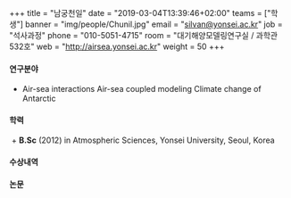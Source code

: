 +++
title = "남궁천일"
date = "2019-03-04T13:39:46+02:00"
teams = ["학생"]
banner = "img/people/Chunil.jpg"
email = "silvan@yonsei.ac.kr"
job = "석사과정"
phone = "010-5051-4715"
room = "대기해양모델링연구실 / 과학관 532호"
web = "http://airsea.yonsei.ac.kr"
weight = 50
+++

#### 연구분야
+ Air-sea interactions
Air-sea coupled modeling
Climate change of Antarctic

#### 학력

 + **B.Sc** (2012) in Atmospheric Sciences, Yonsei University, Seoul, Korea

#### 수상내역


#### 논문
